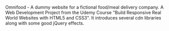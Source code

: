 Omnifood - A dummy website for a fictional food/meal delivery company.
A Web Development Project from the Udemy Course "Build Responsive Real World Websites with HTML5 and CSS3".
It introduces several cdn libraries along with some good jQuery effects.